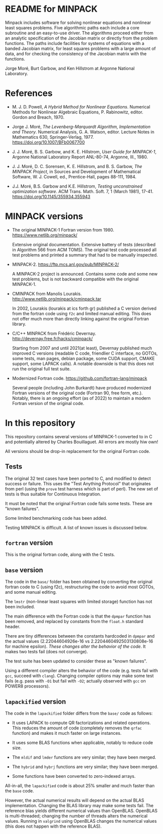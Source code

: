 README for MINPACK
==================

Minpack includes software for solving nonlinear equations and
nonlinear least squares problems.  Five algorithmic paths each include
a core subroutine and an easy-to-use driver.  The algorithms proceed
either from an analytic specification of the Jacobian matrix or
directly from the problem functions.  The paths include facilities for
systems of equations with a banded Jacobian matrix, for least squares
problems with a large amount of data, and for checking the consistency
of the Jacobian matrix with the functions.

Jorge Moré, Burt Garbow, and Ken Hillstrom at Argonne National Laboratory.


References
==========

* M. J. D. Powell, *A Hybrid Method for Nonlinear Equations*.
  Numerical Methods for Nonlinear Algebraic Equations, P. Rabinowitz, editor. Gordon and Breach, 1970.

* Jorge J. Moré, *The Levenberg-Marquardt Algorithm, Implementation and Theory*. 
  Numerical Analysis, G. A. Watson, editor. Lecture Notes in Mathematics 630, Springer-Verlag, 1977.
  https://doi.org/10.1007/BFb0067700

* J. J. Moré, B. S. Garbow, and K. E. Hillstrom, *User Guide for MINPACK-1*, 
  Argonne National Laboratory Report ANL-80-74, Argonne, Ill., 1980.

* J. J. Moré, D. C. Sorensen, K. E. Hillstrom, and B. S. Garbow, *The MINPACK Project*, 
  in Sources and Development of Mathematical Software, W. J. Cowell, ed., Prentice-Hall, pages 88-111, 1984.

* J.J. Moré, B.S. Garbow and K.E. Hillstrom, *Testing unconstrained optimization software*. 
  ACM Trans. Math. Soft. 7, 1 (March 1981), 17-41. https://doi.org/10.1145/355934.355943


MINPACK versions
================

* The original MINPACK-1 Fortran version from 1980. https://www.netlib.org/minpack/
  
  Extensive original documentation. Extensive battery of tests (described in
  Algorithm 566 from ACM TOMS). The original test code processed all test
  problems and printed a summary that had to be manually inspected.


* MINPACK-2. https://ftp.mcs.anl.gov/pub/MINPACK-2/

  A MINPACK-2 project is announced. Contains some code and some new test problems,
  but is not backward compatible with the original MINPACK-1.


* CMINPACK from Manolis Lourakis.  http://www.netlib.org/minpack/cminpack.tar
  
  In 2002, Lourakis (lourakis at ics forth gr) published a C version derived
  from the fortran code using `f2c` and limited manual editing. This does not
  offer much more than directly linking against the original Fortran library.


* C/C++ MINPACK from Frédéric Devernay. http://devernay.free.fr/hacks/cminpack/
  
  Starting from 2007 and until 2021(at least), Devernay published much
  improved C versions (readable C code, friendlier C interface, no GOTOs,
  some tests, man pages, debian package, some CUDA support, CMAKE support,
  some LAPACK calls). A notable downside is that this does not run the
  original full test suite.
	
* Modernized Fortran code. https://github.com/fortran-lang/minpack

  Several people (including John Burkardt) have produced modernized Fortran
  versions of the original code (Fortran 90, free form, etc.).  Notably,
  there is an ongoing effort (as of 2022) to maintain a modern Fortran
  version of the original code.


In this repository
==================

This repository contains several versions of MINPACK-1 converted to in C and
potentially altered by Charles Bouillaguet.  All errors are mostly hiw own!

All versions should be drop-in replacement for the original Fortran code.

Tests
-----

The original 32 test cases have been ported to C, and modified to detect
success or failure. This uses the "Test Anything Protocol" that originates
from perl (using the `prove` test harness which is part of perl).  The new
set of tests is thus suitable for Continuous Integration.

It must be noted that the original Fortran code fails some tests. These
are "known failures".

Some limited benchmarking code has been added.

Testing MINPACK is difficult. A list of known issues is discussed below.



`fortran` version
-----------------

This is the original fortran code, along with the C tests.


`base` version
--------------

The code in the `base/` folder has been obtained by converting the original
fortran code to C (using f2c), restructuring the code to avoid most GOTOs,
and some manual editing.

The `lmstr` (non-linear least squares with limited storage) function has not
been included.

The main difference with the Fortran code is that the `dpmpar` function has
been removed, and replaced by constants from the `float.h` standard header.

There are tiny differences between the constants hardcoded in `dpmpar` and the
actual values (2.22044604926e-16 vs 2.2204460492503130808e-16 for machine epsilon). 
*These changes alter the behavior of the code*. It makes two tests fail
(does not converge).

The test suite has been updated to consider these as "known failures".

Using a different compiler alters the behavior of the code (e.g. tests fail
with `gcc`, succeed with `clang`). Changing compiler options may make some
test fails (e.g. pass with `-O1` but fail with `-O2`; actually observed with
`gcc` on POWER8 processors).


`lapackified` version
---------------------

The code in the `lapackified` folder differs from the `base/` code as follows:

- It uses LAPACK to compute QR factorizations and related operations. This
  reduces the amount of code (completely removes the `qrfac` function) and
  makes it much faster on large instances.

- It uses some BLAS functions when applicable, notably to reduce code size.

- The `mldif` and `lmder` functions are very similar; they have been merged.

- The `hybrid` and `hybrj` functions are very similar; they have been merged.

- Some functions have been converted to zero-indexed arrays.


All-in-all, the `lapackified` code is about 25% smaller and much faster than
the `base` code.


However, the actual numerical results will depend on the actual BLAS
implementation.  Changing the BLAS library may make some tests fail.  The
reference blas yields different numerical values than OpenBLAS. OpenBLAS is
multi-threaded; changing the number of threads alters the numerical values.
Running in `valgrind` using OpenBLAS changes the numerical values (this does
not happen with the reference BLAS). 
